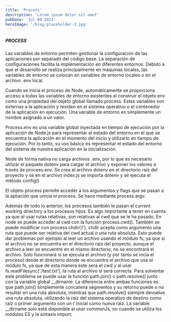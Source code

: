 ```yaml
---
title: 'Process'
description: 'Lorem ipsum dolor sit amet'
pubDate: 'Jul 08 2022'
heroImage: '/blog-placeholder-3.jpg'
---
```



##### PROCESS
Las variables de entorno permiten gestionar la configuración de las aplicaciones por separado del código base. La separación de configuraciones facilita la implementación en diferentes entornos. Debido a que el desarrollo se realiza principalmente en máquinas locales, las variables de entorno se colocan en variables de entorno locales o en el archivo .env local.

Cuando se inicia el proceso de Node, automáticamente se proporciona acceso a todas las variables de entorno existentes al construir el objeto env como una propiedad del objeto global llamado process. Estas variables son externas a la aplicación y residen en el sistema operativo o el contenedor de la aplicación en ejecución. Una variable de entorno es simplemente un nombre asignado a un valor.

Process.env es una variable global inyectada en tiempo de ejecución por la aplicación de Node.js para representar el estado del entorno en el que se encuentra la aplicación en el momento del inicio y utilizarlo en tiempo de ejecución. Por lo tanto, su uso básico es representar el estado del entorno del sistema de nuestra aplicación en la inicialización.

Node de forma nativa no carga archivos .env, por lo que es necesario utilizar el paquete dotenv para cargar el archivo y exponer los valores a través de process.env. Se crea el archivo dotenv en el directorio raíz del proyecto y se en el archivo index.js se importa dotenv y se ejecuta el método config()

El objeto process permite acceder a los argumentos y flags que se pasan a la apliación que unicia el proceso. Se hace mediante process.argv. 

Además de todo lo anterior, los procesos también le pasan el current working directory a los procesos hijos. Es algo importante a tener en cuenta ya que al usar rutas relativas, son relativas al cwd que se le ha pasado. En node se puede acceder al cwd con la función process.cwd(). También se puede modificar con process.chdir(‘/’), chdir acepta como argumento una ruta que puede ser relativa del cwd actual o una ruta absoluta. Esto puede dar problemas por ejemplo al leer un archivo usando el módulo fs, ya que si el archivo no se encuentra en el directorio raíz del proyecto, aunque el archivo a leer se encuentre en el mismo directorio, no se encontrará el archivo. Solo funcionará si se ejecuta el archivo (y por tanto se incia el proceso) desde el directorio donde se encuentra el archivo que usa el módulo fs, ya que de esta manera éste será el cwd y al usar fs.readFilesync(‘./test.txt’), la ruta al archivo si será correcta. Para solventar este problema se puede usar la función path.join() o path.resolve() junto con la variable global __dirname. La diferencia entre ambas funciones es que path.join() simplemente concatena segmentos y su retorno puede o no resultar en una ruta absoluta, mientras que path.resolve() siempre devuelve una ruta absoluta, utilizando la raíz del sistema operativo de destino como raíz o primer argumento con un / inicial como nueva raíz. La variable __dirname solo está disponible al usar commonJs, no cuando se utiliza los módulos ES y la sintaxis import.